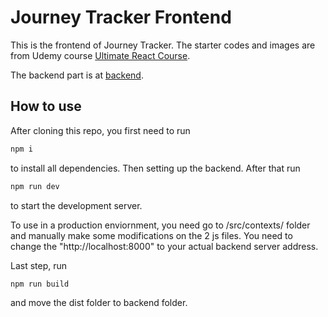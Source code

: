 # Journey Tracker Frontend

This is the frontend of Journey Tracker. The starter codes and images are from Udemy course [Ultimate React Course](https://www.udemy.com/course/the-ultimate-react-course/). 

The backend part is at [backend](https://github.com/Greatzz8/JourneyTrackerBackend).

## How to use

After cloning this repo, you first need to run

```bash
npm i
```

to install all dependencies. Then setting up the backend. After that run

```bash
npm run dev
```

to start the development server.

To use in a production enviornment, you need go to /src/contexts/ folder and manually make some modifications on the 2 js files. You need to change the "http://localhost:8000" to your actual backend server address.

Last step, run 

```bash
npm run build
```

and move the dist folder to backend folder.

